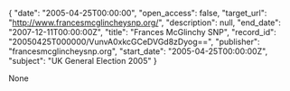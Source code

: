 {
  "date": "2005-04-25T00:00:00", 
  "open_access": false, 
  "target_url": "http://www.francesmcglincheysnp.org/", 
  "description": null, 
  "end_date": "2007-12-11T00:00:00Z", 
  "title": "Frances McGlinchy SNP", 
  "record_id": "20050425T000000/VunvA0xkcGCeDVGd8zDyog==", 
  "publisher": "francesmcglincheysnp.org", 
  "start_date": "2005-04-25T00:00:00Z", 
  "subject": "UK General Election 2005"
}

None